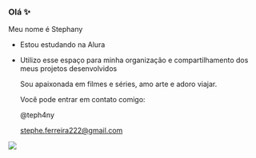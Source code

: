 ### Olá ✨
Meu nome é Stephany

* Estou estudando na Alura
* Utilizo esse espaço para minha organização e compartilhamento dos meus projetos desenvolvidos


  Sou apaixonada em filmes e séries, amo arte e adoro viajar.
  
  Você pode entrar em contato comigo:
  
  @teph4ny
  
  stephe.ferreira222@gmail.com

![](https://media.tenor.com/UASNehMcpI8AAAAM/phoebe-tonkin.gif)

